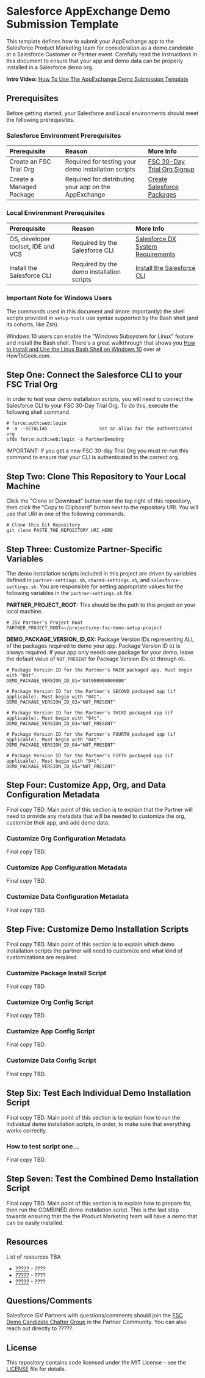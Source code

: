 # Salesforce AppExchange Demo Submission Template

This template defines how to submit your AppExchange app to the Salesforce Product Marketing team for consideration as a demo candidate at a Salesforce Customer or Partner event.  Carefully read the instructions in this document to ensure that your app and demo data can be properly installed in a Salesforce demo org.

**Intro Video:** [How To Use The AppExchange Demo Submission Template](http://bit.ly/sfdx-flow-for-isvs-falcon-intro)

## Prerequisites

Before getting started, your Salesforce and Local environments should meet the following prerequisites.


### Salesforce Environment Prerequisites

| Prerequisite                        | Reason                                                  | More Info                              |
|:------------------------------------|:--------------------------------------------------------|:---------------------------------------|
| Create an FSC Trial Org             | Required for testing your demo installation scripts     | [FSC 30-Day Trial Org Signup][1]       |
| Create a Managed Package            | Required for distributing your app on the AppExchange   | [Create Salesforce Packages][4]        |

[1]: https://www.salesforce.com/form/signup/financial-services-cloud-trial.jsp  "FSC 30-Day Trial Org"
[4]: http://bit.ly/create-a-salesforce-package  "Create Salesforce Packages"


### Local Environment Prerequisites

| Prerequisite                        | Reason                                                  | More Info                              |
|:------------------------------------|:--------------------------------------------------------|:---------------------------------------|
| OS, developer toolset, IDE and VCS  | Required by the Salesforce CLI                          | [Salesforce DX System Requirements][6] |
| Install the Salesforce CLI          | Required by the demo installation scripts               | [Install the Salesforce CLI][7]        |

[6]: http://bit.ly/sfdx-system-requirements "Salesforce DX System Requirements"
[7]: http://bit.ly/install-salesforce-cli   "Install the Salesforce CLI"

### Important Note for Windows Users
The commands used in this document and (more importantly) the shell scripts provided in `setup-tools` use syntax supported by the Bash shell (and its cohorts, like Zsh).

Windows 10 users can enable the "Windows Subsystem for Linux" feature and install the Bash shell.  There's a great walkthrough that shows you [How to Install and Use the Linux Bash Shell on Windows 10](https://www.howtogeek.com/249966/how-to-install-and-use-the-linux-bash-shell-on-windows-10) over at HowToGeek.com.  


## Step One: Connect the Salesforce CLI to your FSC Trial Org

In order to test your demo installation scripts, you will need to connect the Salesforce CLI to your FSC 30-Day Trial Org.  To do this, execute the following shell command.

```
# force:auth:web:login
# -a --SETALIAS                   Set an alias for the authenticated org
sfdx force:auth:web:login -a PartnerDemoOrg
```
IMPORTANT: If you get a new FSC 30-day Trial Org you must re-run this command to ensure that your CLI is authenticated to the correct org.


## Step Two: Clone This Repository to Your Local Machine

Click the "Clone or Download" button near the top right of this repository, then click the "Copy to Clipboard" button next to the repository URI.  You will use that URI in one of the following commands.

```
# Clone this Git Repository
git clone PASTE_THE_REPOSITORY_URI_HERE
```


## Step Three: Customize Partner-Specific Variables

The demo installation scripts included in this project are driven by variables defined in `partner-settings.sh`, `shared-settings.sh`, and `salesforce-settings.sh`. You are responsible for setting appropriate values for the following variables in the `partner-settings.sh` file.

**PARTNER_PROJECT_ROOT:** This should be the path to this project on your local machine.
```
# ISV Partner's Project Root
PARTNER_PROJECT_ROOT=~/projects/my-fsc-demo-setup-project
```

**DEMO_PACKAGE_VERSION_ID_0X:** Package Version IDs representing ALL of the packages required to demo your app. Package Version ID `01` is always required.  If your app only needs one package for your demo, leave the default value of `NOT_PRESENT` for Package Version IDs `02` through `05`.
```
# Package Version ID for the Partner's MAIN packaged app. Must begin with "04t".
DEMO_PACKAGE_VERSION_ID_01="04t000000000000"

# Package Version ID for the Partner's SECOND packaged app (if applicable). Must begin with "04t".
DEMO_PACKAGE_VERSION_ID_02="NOT_PRESENT"

# Package Version ID for the Partner's THIRD packaged app (if applicable). Must begin with "04t".
DEMO_PACKAGE_VERSION_ID_03="NOT_PRESENT"

# Package Version ID for the Partner's FOURTH packaged app (if applicable). Must begin with "04t".
DEMO_PACKAGE_VERSION_ID_04="NOT_PRESENT"

# Package Version ID for the Partner's FIFTH packaged app (if applicable). Must begin with "04t".
DEMO_PACKAGE_VERSION_ID_05="NOT_PRESENT"
```


## Step Four: Customize App, Org, and Data Configuration Metadata 

Final copy TBD.  Main point of this section is to explain that the Partner will need to provide any metadata that will be needed to customize the org, customize their app, and add demo data.

### Customize Org Configuration Metadata
Final copy TBD.

### Customize App Configuration Metadata
Final copy TBD.

### Customize Data Configuration Metadata
Final copy TBD.


## Step Five: Customize Demo Installation Scripts 

Final copy TBD.  Main point of this section is to explain which demo installation scripts the partner will need to customize and what kind of customizations are required.

### Customize Package Install Script
Final copy TBD.

### Customize Org Config Script
Final copy TBD.

### Customize App Config Script
Final copy TBD.

### Customize Data Config Script
Final copy TBD.


## Step Six: Test Each Individual Demo Installation Script

Final copy TBD.  Main point of this section is to explain how to run the individual demo installation scripts, in order, to make sure that everything works correctly.

### How to test script one...
Final copy TBD.


## Step Seven: Test the Combined Demo Installation Script

Final copy TBD.  Main point of this section is to explain how to prepare for, then run the COMBINED demo installation script.  This is the last step towards ensuring that the the Product Marketing team will have a demo that can be easily installed.


## Resources
List of resources TBA
* [?????](http://wwwgoogle.com) - ????
* [?????](http://wwwgoogle.com) - ????
* [?????](http://wwwgoogle.com) - ????


## Questions/Comments

Salesforce ISV Partners with questions/comments should join the [FSC Demo Candidate Chatter Group](http://p.force.com) in the Partner Community.  You can also reach out directly to ?????.


## License

This repository contains code licensed under the MIT License - see the [LICENSE](LICENSE) file for details.
